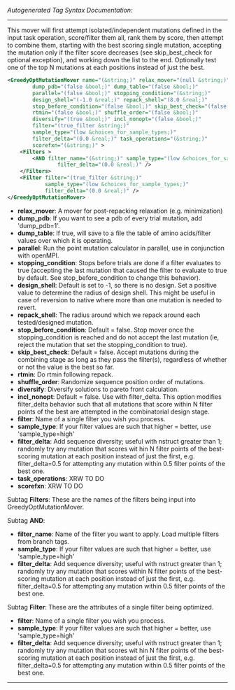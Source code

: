 _Autogenerated Tag Syntax Documentation:_

---
This mover will first attempt isolated/independent mutations defined in the input task operation, score/filter them all, rank them by score, then attempt to combine them, starting with the best scoring single mutation, accepting the mutation only if the filter score decreases (see skip_best_check for optional exception), and working down the list to the end. Optionally test one of the top N mutations at each positions instead of just the best.

```xml
<GreedyOptMutationMover name="(&string;)" relax_mover="(null &string;)"
        dump_pdb="(false &bool;)" dump_table="(false &bool;)"
        parallel="(false &bool;)" stopping_condition="(&string;)"
        design_shell="(-1.0 &real;)" repack_shell="(8.0 &real;)"
        stop_before_condition="(false &bool;)" skip_best_check="(false &bool;)"
        rtmin="(false &bool;)" shuffle_order="(false &bool;)"
        diversify="(true &bool;)" incl_nonopt="(false &bool;)"
        filter="(true_filter &string;)"
        sample_type="(low &choices_for_sample_types;)"
        filter_delta="(0.0 &real;)" task_operations="(&string;)"
        scorefxn="(&string;)" >
    <Filters >
        <AND filter_name="(&string;)" sample_type="(low &choices_for_sample_types;)"
                filter_delta="(0.0 &real;)" />
    </Filters>
    <Filter filter="(true_filter &string;)"
            sample_type="(low &choices_for_sample_types;)"
            filter_delta="(0.0 &real;)" />
</GreedyOptMutationMover>
```

-   **relax_mover**: A mover for post-repacking relaxation (e.g. minimization)
-   **dump_pdb**: If you want to see a pdb of every trial mutation, add 'dump_pdb=1'.
-   **dump_table**: If true, will save to a file the table of amino acids/filter values over which it is operating.
-   **parallel**: Run the point mutation calculator in parallel, use in conjunction with openMPI.
-   **stopping_condition**: Stops before trials are done if a filter evaluates to true (accepting the last mutation that caused the filter to evaluate to true by default. See stop_before_condition to change this behavior).
-   **design_shell**: Default is set to -1, so there is no design. Set a positive value to determine the radius of design shell. This might be useful in case of reversion to native where more than one mutation is needed to revert.
-   **repack_shell**: The radius around which we repack around each tested/designed mutation.
-   **stop_before_condition**: Default = false. Stop mover once the stopping_condition is reached and do not accept the last mutation (ie, reject the mutation that set the stopping_condition to true).
-   **skip_best_check**: Default = false. Accept mutations during the combining stage as long as they pass the filter(s), regardless of whether or not the value is the best so far.
-   **rtmin**: Do rtmin following repack.
-   **shuffle_order**: Randomize sequence position order of mutations.
-   **diversify**: Diversify solutions to pareto front calculation.
-   **incl_nonopt**: Default = false. Use with filter_delta. This option modifies filter_delta behavior such that all mutations that score within N filter points of the best are attempted in the combinatorial design stage.
-   **filter**: Name of a single filter you wish you process.
-   **sample_type**: If your filter values are such that higher = better, use 'sample_type=high'
-   **filter_delta**: Add sequence diversity; useful with nstruct greater than 1; randomly try any mutation that scores wit     hin N filter points of the best-scoring mutation at each position instead of just the first, e.g. filter_delta=0.5 for attempting any mutation within 0.5 filter points of the best one.
-   **task_operations**: XRW TO DO
-   **scorefxn**: XRW TO DO


Subtag **Filters**:   These are the names of the filters being input into GreedyOptMutationMover.



Subtag **AND**:   

-   **filter_name**: Name of the filter you want to apply. Load multiple filters from branch tags.
-   **sample_type**: If your filter values are such that higher = better, use 'sample_type=high'
-   **filter_delta**: Add sequence diversity; useful with nstruct greater than 1; randomly try any mutation that scores within N filter points of the best-scoring mutation at each position instead of just the first, e.g. filter_delta=0.5 for attempting any mutation within 0.5 filter points of the best one.

Subtag **Filter**:   These are the attributes of a single filter being optimized.

-   **filter**: Name of a single filter you wish you process.
-   **sample_type**: If your filter values are such that higher = better, use 'sample_type=high'
-   **filter_delta**: Add sequence diversity; useful with nstruct greater than 1; randomly try any mutation that scores wit     hin N filter points of the best-scoring mutation at each position instead of just the first, e.g. filter_delta=0.5 for attempting any mutation within 0.5 filter points of the best one.

---
